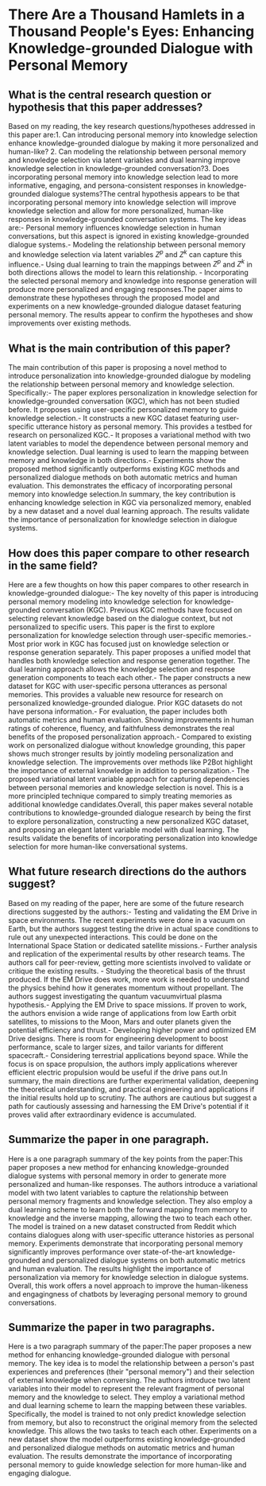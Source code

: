 # There Are a Thousand Hamlets in a Thousand People's Eyes: Enhancing   Knowledge-grounded Dialogue with Personal Memory

## What is the central research question or hypothesis that this paper addresses?

Based on my reading, the key research questions/hypotheses addressed in this paper are:1. Can introducing personal memory into knowledge selection enhance knowledge-grounded dialogue by making it more personalized and human-like? 2. Can modeling the relationship between personal memory and knowledge selection via latent variables and dual learning improve knowledge selection in knowledge-grounded conversation?3. Does incorporating personal memory into knowledge selection lead to more informative, engaging, and persona-consistent responses in knowledge-grounded dialogue systems?The central hypothesis appears to be that incorporating personal memory into knowledge selection will improve knowledge selection and allow for more personalized, human-like responses in knowledge-grounded conversation systems. The key ideas are:- Personal memory influences knowledge selection in human conversations, but this aspect is ignored in existing knowledge-grounded dialogue systems.- Modeling the relationship between personal memory and knowledge selection via latent variables $Z^p$ and $Z^k$ can capture this influence.- Using dual learning to train the mappings between $Z^p$ and $Z^k$ in both directions allows the model to learn this relationship. - Incorporating the selected personal memory and knowledge into response generation will produce more personalized and engaging responses.The paper aims to demonstrate these hypotheses through the proposed model and experiments on a new knowledge-grounded dialogue dataset featuring personal memory. The results appear to confirm the hypotheses and show improvements over existing methods.


## What is the main contribution of this paper?

The main contribution of this paper is proposing a novel method to introduce personalization into knowledge-grounded dialogue by modeling the relationship between personal memory and knowledge selection. Specifically:- The paper explores personalization in knowledge selection for knowledge-grounded conversation (KGC), which has not been studied before. It proposes using user-specific personalized memory to guide knowledge selection.- It constructs a new KGC dataset featuring user-specific utterance history as personal memory. This provides a testbed for research on personalized KGC.- It proposes a variational method with two latent variables to model the dependence between personal memory and knowledge selection. Dual learning is used to learn the mapping between memory and knowledge in both directions.- Experiments show the proposed method significantly outperforms existing KGC methods and personalized dialogue methods on both automatic metrics and human evaluation. This demonstrates the efficacy of incorporating personal memory into knowledge selection.In summary, the key contribution is enhancing knowledge selection in KGC via personalized memory, enabled by a new dataset and a novel dual learning approach. The results validate the importance of personalization for knowledge selection in dialogue systems.


## How does this paper compare to other research in the same field?

Here are a few thoughts on how this paper compares to other research in knowledge-grounded dialogue:- The key novelty of this paper is introducing personal memory modeling into knowledge selection for knowledge-grounded conversation (KGC). Previous KGC methods have focused on selecting relevant knowledge based on the dialogue context, but not personalized to specific users. This paper is the first to explore personalization for knowledge selection through user-specific memories.- Most prior work in KGC has focused just on knowledge selection or response generation separately. This paper proposes a unified model that handles both knowledge selection and response generation together. The dual learning approach allows the knowledge selection and response generation components to teach each other.- The paper constructs a new dataset for KGC with user-specific persona utterances as personal memories. This provides a valuable new resource for research on personalized knowledge-grounded dialogue. Prior KGC datasets do not have persona information.- For evaluation, the paper includes both automatic metrics and human evaluation. Showing improvements in human ratings of coherence, fluency, and faithfulness demonstrates the real benefits of the proposed personalization approach.- Compared to existing work on personalized dialogue without knowledge grounding, this paper shows much stronger results by jointly modeling personalization and knowledge selection. The improvements over methods like P2Bot highlight the importance of external knowledge in addition to personalization.- The proposed variational latent variable approach for capturing dependencies between personal memories and knowledge selection is novel. This is a more principled technique compared to simply treating memories as additional knowledge candidates.Overall, this paper makes several notable contributions to knowledge-grounded dialogue research by being the first to explore personalization, constructing a new personalized KGC dataset, and proposing an elegant latent variable model with dual learning. The results validate the benefits of incorporating personalization into knowledge selection for more human-like conversational systems.


## What future research directions do the authors suggest?

Based on my reading of the paper, here are some of the future research directions suggested by the authors:- Testing and validating the EM Drive in space environments. The recent experiments were done in a vacuum on Earth, but the authors suggest testing the drive in actual space conditions to rule out any unexpected interactions. This could be done on the International Space Station or dedicated satellite missions.- Further analysis and replication of the experimental results by other research teams. The authors call for peer-review, getting more scientists involved to validate or critique the existing results. - Studying the theoretical basis of the thrust produced. If the EM Drive does work, more work is needed to understand the physics behind how it generates momentum without propellant. The authors suggest investigating the quantum vacuumvirtual plasma hypothesis.- Applying the EM Drive to space missions. If proven to work, the authors envision a wide range of applications from low Earth orbit satellites, to missions to the Moon, Mars and outer planets given the potential efficiency and thrust.- Developing higher power and optimized EM Drive designs. There is room for engineering development to boost performance, scale to larger sizes, and tailor variants for different spacecraft.- Considering terrestrial applications beyond space. While the focus is on space propulsion, the authors imply applications wherever efficient electric propulsion would be useful if the drive pans out.In summary, the main directions are further experimental validation, deepening the theoretical understanding, and practical engineering and applications if the initial results hold up to scrutiny. The authors are cautious but suggest a path for cautiously assessing and harnessing the EM Drive's potential if it proves valid after extraordinary evidence is accumulated.


## Summarize the paper in one paragraph.

Here is a one paragraph summary of the key points from the paper:This paper proposes a new method for enhancing knowledge-grounded dialogue systems with personal memory in order to generate more personalized and human-like responses. The authors introduce a variational model with two latent variables to capture the relationship between personal memory fragments and knowledge selection. They also employ a dual learning scheme to learn both the forward mapping from memory to knowledge and the inverse mapping, allowing the two to teach each other. The model is trained on a new dataset constructed from Reddit which contains dialogues along with user-specific utterance histories as personal memory. Experiments demonstrate that incorporating personal memory significantly improves performance over state-of-the-art knowledge-grounded and personalized dialogue systems on both automatic metrics and human evaluation. The results highlight the importance of personalization via memory for knowledge selection in dialogue systems. Overall, this work offers a novel approach to improve the human-likeness and engagingness of chatbots by leveraging personal memory to ground conversations.


## Summarize the paper in two paragraphs.

Here is a two paragraph summary of the paper:The paper proposes a new method for enhancing knowledge-grounded dialogue with personal memory. The key idea is to model the relationship between a person's past experiences and preferences (their "personal memory") and their selection of external knowledge when conversing. The authors introduce two latent variables into their model to represent the relevant fragment of personal memory and the knowledge to select. They employ a variational method and dual learning scheme to learn the mapping between these variables. Specifically, the model is trained to not only predict knowledge selection from memory, but also to reconstruct the original memory from the selected knowledge. This allows the two tasks to teach each other. Experiments on a new dataset show the model outperforms existing knowledge-grounded and personalized dialogue methods on automatic metrics and human evaluation. The results demonstrate the importance of incorporating personal memory to guide knowledge selection for more human-like and engaging dialogue.

